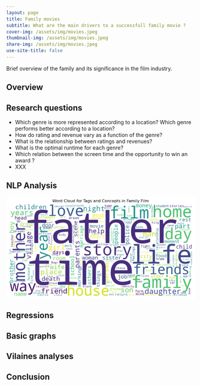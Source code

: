 ```yaml
---
layout: page
title: Family movies
subtitle: What are the main drivers to a successfull family movie ? 
cover-img: /assets/img/movies.jpeg
thumbnail-img: /assets/img/movies.jpeg
share-img: /assets/img/movies.jpeg
use-site-title: false
---
```


  

Brief overview of the family and its significance in the film industry.

## Overview



## Research questions

- Which genre is more represented according to a location? Which genre performs better according to a location?
- How do rating and revenue vary as a function of the genre?
- What is the relationship between ratings and revenues?
- What is the optimal runtime for each genre?
- Which relation between the screen time and the opportunity to win an award ?
- XXX

## NLP Analysis
![Family Wordcloud](/assets/img/wordclouds/Family_Film_wordcloud.png)



## Regressions

## Basic graphs

## Vilaines analyses

## Conclusion

    
  
